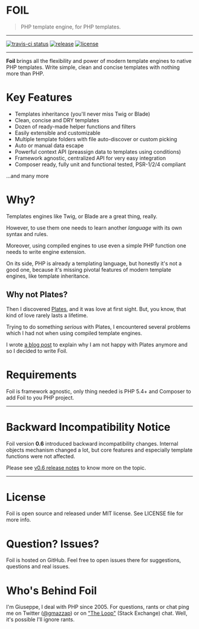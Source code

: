 FOIL
======

> PHP template engine, for PHP templates.

-------

[![travis-ci status](https://travis-ci.org/Giuseppe-Mazzapica/Foil.svg?branch=master)](https://travis-ci.org/Giuseppe-Mazzapica/Foil)
[![release](https://img.shields.io/github/release/FoilPHP/foil.svg)](https://github.com/FoilPHP/Foil/releases/tag/0.6.0)
[![license]( 	https://img.shields.io/github/license/FoilPHP/foil.svg)](http://opensource.org/licenses/MIT)

-------

**Foil** brings all the flexibility and power of modern template engines to native PHP templates. Write simple, clean and concise templates with nothing more than PHP.

# Key Features

 - Templates inheritance (you'll never miss Twig or Blade)
 - Clean, concise and DRY templates
 - Dozen of ready-made helper functions and filters
 - Easily extensible and customizable
 - Multiple template folders with file auto-discover or custom picking
 - Auto or manual data escape
 - Powerful context API (preassign data to templates using conditions)
 - Framework agnostic, centralized API for very easy integration
 - Composer ready, fully unit and functional tested, PSR-1/2/4 compliant

...and many more


# Why?

Templates engines like Twig, or Blade are a great thing, really.

However, to use them one needs to learn another *language* with its own syntax and rules.

Moreover, using compiled engines to use even a simple PHP function one needs to write engine extension.

On its side, PHP is already a templating language, but honestly it's not a good one, because it's missing pivotal features of modern template engines, like template inheritance.

## Why not Plates?

Then I discovered [Plates](http://platesphp.com/), and it was love at first sight. But, you know, that kind of love rarely lasts a lifetime.

Trying to do something *serious* with Plates, I encountered several problems which I had not when using compiled template engines.

I wrote [a blog post](http://gm.zoomlab.it/2015/template-engines-i-moved-from-love-to-meh-for-plates/) to explain why I am not happy with Plates anymore and so I decided to write Foil.

# Requirements

Foil is framework agnostic, only thing needed is PHP 5.4+ and Composer to add Foil to you PHP project.

---

# Backward Incompatibility Notice

Foil version **0.6** introduced backward incompatibility changes. Internal objects mechanism changed a lot, but
core features and especially template functions were not affected.

Please see [v0.6 release notes](https://github.com/FoilPHP/Foil/releases/tag/0.6.0) to know more on the topic.

---

# License

Foil is open source and released under MIT license. See LICENSE file for more info.

# Question? Issues?

Foil is hosted on GitHub. Feel free to open issues there for suggestions, questions and real issues.

# Who's Behind Foil

I'm Giuseppe, I deal with PHP since 2005. For questions, rants or chat ping me on Twitter ([@gmazzap](https://twitter.com/gmazzap)) or on ["The Loop"](http://chat.stackexchange.com/rooms/6/the-loop) (Stack Exchange) chat. Well, it's possible I'll ignore rants.
